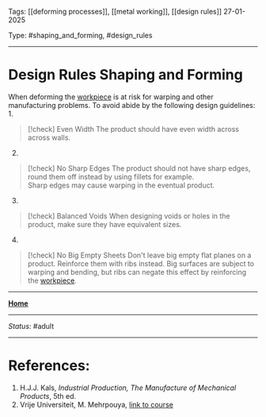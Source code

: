 Tags: [[deforming processes]], [[metal working]], [[design rules]]
27-01-2025

Type: #shaping_and_forming, #design_rules

---
# Design Rules Shaping and Forming
When deforming the [workpiece](!%20Manufacturing%20Technologies%20Overview.md#Terms%20and%20Disambiguation) is at risk for warping and other manufacturing problems. To avoid abide by the following design guidelines:
1. 
> [!check] Even Width
> The product should have even width across across walls.

2. 
> [!check] No Sharp Edges
> The product should not have sharp edges, round them off instead by using fillets for example. <br>Sharp edges may cause warping in the eventual product.

3. 
> [!check] Balanced Voids
> When designing voids or holes in the product, make sure they have equivalent sizes. 

4. 
> [!check] No Big Empty Sheets
> Don't leave big empty flat planes on a product. Reinforce them with ribs instead. Big surfaces are subject to warping and bending, but ribs can negate this effect by reinforcing the [workpiece](!%20Manufacturing%20Technologies%20Overview.md#Terms%20and%20Disambiguation).











---
__[Home](!%20Manufacturing%20Technologies%20Overview.md)__

---
_Status:_ #adult

---
# References:

1. H.J.J. Kals, _Industrial Production, The Manufacture of Mechanical Products_, 5th ed.
2. Vrije Universiteit, M. Mehrpouya, [link to course](https://canvas.utwente.nl/courses/15351)